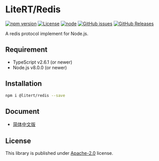 # LiteRT/Redis

[![npm version](https://img.shields.io/npm/v/@litert/redis.svg?colorB=brightgreen)](https://www.npmjs.com/package/@litert/redis "Stable Version")
[![License](https://img.shields.io/npm/l/@litert/redis.svg?maxAge=2592000?style=plastic)](https://github.com/litert/redis/blob/master/LICENSE)
[![node](https://img.shields.io/node/v/@litert/redis.svg?colorB=brightgreen)](https://nodejs.org/dist/latest-v8.x/)
[![GitHub issues](https://img.shields.io/github/issues/litert/redis.js.svg)](https://github.com/litert/redis.js/issues)
[![GitHub Releases](https://img.shields.io/github/release/litert/redis.js.svg)](https://github.com/litert/redis.js/releases "Stable Release")

A redis protocol implement for Node.js.

## Requirement

- TypeScript v2.6.1 (or newer)
- Node.js v8.0.0 (or newer)

## Installation

```sh
npm i @litert/redis --save
```

## Document

- [简体中文版](./docs/zh-CN/index.md)

## License

This library is published under [Apache-2.0](./LICENSE) license.
